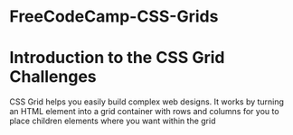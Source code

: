 # FreeCodeCamp-CSS-Grids



# Introduction to the CSS Grid Challenges
CSS Grid helps you easily build complex web designs. It works by turning an HTML element into a grid container with rows
and columns for you to place children elements where you want within the grid
